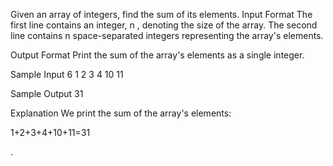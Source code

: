 Given an array of integers, find the sum of its elements.
Input Format
The first line contains an integer, n , denoting the size of the array. 
The second line contains n space-separated integers representing the array's elements. 

Output Format
Print the sum of the array's elements as a single integer. 

Sample Input
6
1 2 3 4 10 11

Sample Output
31

Explanation
We print the sum of the array's elements: 

1+2+3+4+10+11=31











.
